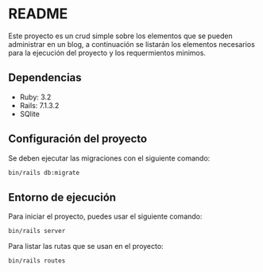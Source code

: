 # README

Este proyecto es un crud simple sobre los elementos que se pueden administrar en un blog, a continuación se listarán los elementos necesarios para la ejecución del proyecto y los requermientos minimos.

## Dependencias

* Ruby: 3.2
* Rails: 7.1.3.2
* SQlite

## Configuración del proyecto

Se deben ejecutar las migraciones con el siguiente comando:

```bash
bin/rails db:migrate
```

## Entorno de ejecución

Para iniciar el proyecto, puedes usar el siguiente comando:

```bash
bin/rails server
```

Para listar las rutas que se usan en el proyecto:
```bash
bin/rails routes
```